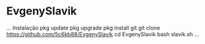 # EvgenySlavik
...
Instalação
pkg update
pkg upgrade
pkg install git
git clone https://github.com/5c6kb88/EvgenySlavik
cd EvgenySlavik
bash slavik.sh
...
